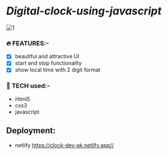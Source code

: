# ***Digital-clock-using-javascript***
![1](https://user-images.githubusercontent.com/66128446/153762681-34ac95e1-dcf5-4023-981a-bc851ddb14e7.PNG)

### 🔥 **FEATURES:-**
- [x] beautiful and attractive UI
- [x] start and stop functionality
- [x] show local time with 2 digit format

### 🚀 **TECH used:-**
- Html5
- css3
- javascript 

## Deployment:
- netlify
    https://clock-dev-ak.netlify.app//

